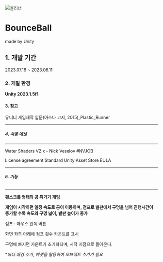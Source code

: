 ![볼러너](https://github.com/shin0624/Unity_Bounce_Ball/assets/91828379/77d3cbbc-b3f8-473b-b349-8c0fb3dc2c4a)

# BounceBall
made by Unity
 
## 1. 개발 기간
2023.07.18 ~ 2023.08.11

### 2. 개발 환경
**Unity 2023.1.5f1**

#### 3. 참고
유니티 게임제작 입문(아스나 고지, 2015)_Plastic_Runner


----
##### 4. 사용 에셋
----
Water Shaders V2.x - Nick Veselov #NVJOB


License agreement
Standard Unity Asset Store EULA


----
###### **5. 기능**
----
**횡스크롤 형태의 공 튀기기 게임**


**게임이 시작하면 일정 속도로 공이 이동하며, 점프로 발판에서 구멍을 넘어 진행시간이 증가할 수록 속도와 구멍 넓이, 발판 높이가 증가**


점프 : 마우스 왼쪽 버튼


화면 좌측 아래에 점프 횟수 카운트를 표시

구멍에 빠지면 카운트가 초기화되며, 시작 지점으로 돌아온다.


**바다 배경 추가, 에셋을 활용하여 오브젝트 추가가 필요*
